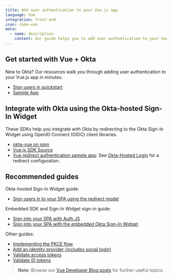 ```yaml
---
title: Add user authentication to your Vue.js app
language: Vue
integration: front-end
icon: code-vue
meta:
  - name: description
    content: Our guide helps you to add user authentication to your Vue app, integrate with Vue Router, and suggests related content.
---
```


## Get started with Vue + Okta

New to Okta? Our resources walk you through adding user authentication to your Vue.js app in minutes.

<ul class='language-ctas'>
	<li>
		<a href='/docs/guides/sign-into-spa-redirect/vue/main' class='Button--blueDarkOutline' data-proofer-ignore>
			<span>Sign users in quickstart</span>
		</a>
	</li>
	<li>
		<a href='https://github.com/okta/samples-js-vue' class='Button--blueDarkOutline' data-proofer-ignore>
			<span>Sample App</span>
		</a>
	</li>
</ul>

## Integrate with Okta using the Okta-hosted Sign-In Widget

These SDKs help you integrate with Okta by redirecting to the Okta Sign-In Widget using OpenID Connect (OIDC) client libraries.

* [okta-vue on npm](https://www.npmjs.com/package/@okta/okta-vue)
* [Vue.js SDK Source](https://github.com/okta/okta-vue)
* [Vue redirect authentication sample app](https://github.com/okta/samples-js-vue): See [Okta-Hosted Login](https://github.com/okta/samples-js-vue/tree/master/okta-hosted-login) for a redirect configuration.

## Recommended guides

Okta-hosted Sign-In Widget guide:

* [Sign users in to your SPA using the redirect model](/docs/guides/sign-into-spa-redirect/vue/main/)

Embedded SDK and Sign-In Widget sign-in guide:

* [Sign into your SPA with Auth JS](/docs/guides/sign-in-to-spa-authjs/vue/main/)
* [Sign into your SPA with the embedded Okta Sign-In Widget](/docs/guides/sign-in-to-spa-embedded-widget/vue/main/)

Other guides:

* [Implementing the PKCE flow](/docs/guides/implement-grant-type/authcodepkce/main/)
* [Add an identity provider (includes social login)](/docs/guides/identity-providers/)
* [Validate access tokens](/docs/guides/validate-access-tokens)
* [Validate ID tokens](/docs/guides/validate-id-tokens)

> **Note**: Browse our [Vue Developer Blog posts](/search/#q=vue&f:@commonoktasource=[Developer%20blog]) for further useful topics.
